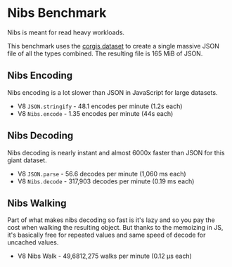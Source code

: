 # Nibs Benchmark

Nibs is meant for read heavy workloads.

This benchmark uses the [corgis dataset](https://corgis-edu.github.io/corgis/json/) to create a single massive JSON file of all the types combined. The resulting file is 165 MiB of JSON.

## Nibs Encoding

Nibs encoding is a lot slower than JSON in JavaScript for large datasets.

- V8 `JSON.stringify` - 48.1 encodes per minute (1.2s each)
- V8 `Nibs.encode` - 1.35 encodes per minute (44s each)

## Nibs Decoding

Nibs decoding is nearly instant and almost 6000x faster than JSON for this giant dataset.

- V8 `JSON.parse` - 56.6 decodes per minute (1,060 ms each)
- V8 `Nibs.decode` - 317,903 decodes per minute (0.19 ms each)

## Nibs Walking

Part of what makes nibs decoding so fast is it's lazy and so you pay the cost when walking the resulting object. But thanks to the memoizing in JS, it's basically free for repeated values and same speed of decode for uncached values.

- V8 Nibs Walk - 49,6812,275 walks per minute (0.12 μs each)
